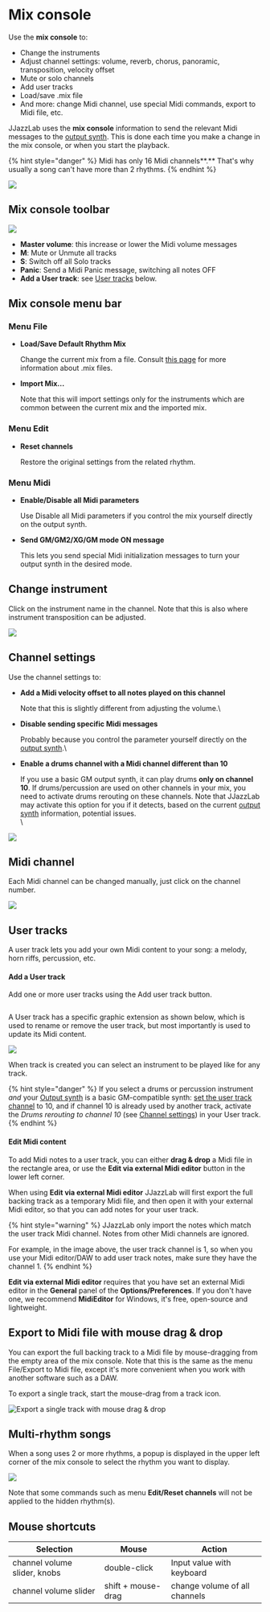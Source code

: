 # Mix console

Use the **mix console** to:

* Change the instruments
* Adjust channel settings: volume, reverb, chorus, panoramic, transposition, velocity offset
* Mute or solo channels
* Add user tracks
* Load/save .mix file
* And more: change Midi channel, use special Midi commands, export to Midi file, etc.

JJazzLab uses the **mix console** information to send the relevant Midi messages to the [output synth](../configuration/output-synth.md). This is done each time you make a change in the mix console, or when you start the playback.

{% hint style="danger" %}
Midi has only 16 Midi channels**.** That's why usually a song can't have more than 2 rhythms.
{% endhint %}

![](../.gitbook/assets/MixConsole3.png)

## Mix console toolbar

![](../.gitbook/assets/MixConsoleToolbar.png)

* **Master volume**: this increase or lower the Midi volume messages
* **M**: Mute or Unmute all tracks
* **S**: Switch off all Solo tracks
* **Panic**: Send a Midi Panic message, switching all notes OFF
* **Add a User track**: see [User tracks](mix-console.md#user-tracks) below.

## Mix console menu bar

### Menu File

*   **Load/Save Default Rhythm Mix** &#x20;

    Change the current mix from a file. Consult [this page](../songs/song-and-mix-files.md) for more information about .mix files.
*   **Import Mix...** &#x20;

    Note that this will import settings only for the instruments which are common between the current mix and the imported mix.

### Menu Edit

*   **Reset channels** &#x20;

    Restore the original settings from the related rhythm.

### Menu Midi

*   **Enable/Disable all Midi parameters** &#x20;

    Use Disable all Midi parameters if you control the mix yourself directly on the output synth.
*   **Send GM/GM2/XG/GM mode ON message** &#x20;

    This lets you send special Midi initialization messages to turn your output synth in the desired mode.

## Change instrument

Click on the instrument name in the channel. Note that this is also where instrument transposition can be adjusted.

![](../.gitbook/assets/mixconsole-instrumentselection.png)

## Channel settings

Use the channel settings to:

*   **Add a Midi velocity offset to all notes played on this channel** &#x20;

    Note that this is slightly different from adjusting the volume.\

*   **Disable sending specific Midi messages** &#x20;

    Probably because you control the parameter yourself directly on the [output synth](../configuration/output-synth.md).\

*   **Enable a drums channel with a Midi channel different than 10**

    If you use a basic GM output synth, it can play drums **only on channel 10**. If drums/percussion are used on other channels in your mix,  you need to activate drums rerouting on these channels. Note that JJazzLab may activate this option for you if it detects, based on the current [output synth](../configuration/output-synth.md) information, potential issues. \
    \


![](../.gitbook/assets/mixconsole-channelsettings.png)

## Midi channel

Each Midi channel can be changed manually, just click on the channel number.

![](../.gitbook/assets/MixConsole-ChangeChannel.png)

## User tracks

A user track lets you add your own Midi content to your song: a melody, horn riffs, percussion, etc.

#### Add a User track

Add one or more user tracks using the Add user track button.

<figure><img src="../.gitbook/assets/AddUserTrackButton.png" alt=""><figcaption></figcaption></figure>

A User track has a specific graphic extension as shown below, which is used to rename or remove the user track, but most importantly is used to update its Midi content.

![](../.gitbook/assets/UserTrack.png)

When track is created you can select an instrument to be played like for any track.

{% hint style="danger" %}
If you select a drums or percussion instrument _and_ your [Output synth](../configuration/output-synth.md) is a basic GM-compatible synth: [set the user track channel](mix-console.md#midi-channel) to 10, and if channel 10 is already used by another track, activate the _Drums rerouting to channel 10_ (see [Channel settings](mix-console.md#channel-settings)) in your User track.
{% endhint %}

#### Edit Midi content

To add Midi notes to a user track, you can either **drag & drop** a Midi file in the rectangle area, or use the **Edit via external Midi editor** button in the lower left corner.&#x20;

When using **Edit via external Midi editor** JJazzLab will first export the full backing track as a temporary Midi file, and then open it with your external Midi editor, so that you can add notes for your user track.

{% hint style="warning" %}
JJazzLab only import the notes which match the user track Midi channel. Notes from other Midi channels are ignored.

For example, in the image above, the user track channel is 1, so when you use your Midi editor/DAW to add user track notes, make sure they have the channel 1.
{% endhint %}

**Edit via external Midi editor** requires that you have set an external Midi editor in the **General** panel of the **Options/Preferences**. If you don't have one, we recommend **MidiEditor** for Windows, it's free, open-source and lightweight. &#x20;

## Export to Midi file with mouse drag & drop

You can export the full backing track to a Midi file by mouse-dragging from the empty area of the mix console. Note that this is the same as the menu File/Export to Midi file, except it's more convenient when you work with another software such as a DAW.

To export a single track, start the mouse-drag from a track icon.

![Export a single track with mouse drag & drop](../.gitbook/assets/MixConsoleDragTrack.png)

## Multi-rhythm songs

When a song uses 2 or more rhythms, a popup is displayed in the upper left corner of the mix console to select the rhythm you want to display.

![](../.gitbook/assets/mixconsole-rhythmselectionpopup.png)

Note that some commands such as menu **Edit/Reset channels** will not be applied to the hidden rhythm(s).

## Mouse shortcuts

| Selection                    | Mouse              | Action                        |
| ---------------------------- | ------------------ | ----------------------------- |
| channel volume slider, knobs | double-click       | Input value with keyboard     |
| channel volume slider        | shift + mouse-drag | change volume of all channels |
